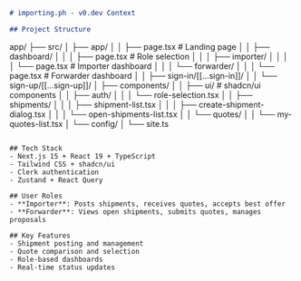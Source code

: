 ```markdown
# importing.ph - v0.dev Context

## Project Structure
```
app/
├── src/
│   ├── app/
│   │   ├── page.tsx                 # Landing page
│   │   ├── dashboard/
│   │   │   ├── page.tsx            # Role selection
│   │   │   ├── importer/
│   │   │   │   └── page.tsx        # Importer dashboard
│   │   │   └── forwarder/
│   │   │       └── page.tsx        # Forwarder dashboard
│   │   ├── sign-in/[[...sign-in]]/
│   │   └── sign-up/[[...sign-up]]/
│   ├── components/
│   │   ├── ui/                     # shadcn/ui components
│   │   ├── auth/
│   │   │   └── role-selection.tsx
│   │   ├── shipments/
│   │   │   ├── shipment-list.tsx
│   │   │   ├── create-shipment-dialog.tsx
│   │   │   └── open-shipments-list.tsx
│   │   └── quotes/
│   │       └── my-quotes-list.tsx
│   └── config/
│       └── site.ts
```

## Tech Stack
- Next.js 15 + React 19 + TypeScript
- Tailwind CSS + shadcn/ui
- Clerk authentication
- Zustand + React Query

## User Roles
- **Importer**: Posts shipments, receives quotes, accepts best offer
- **Forwarder**: Views open shipments, submits quotes, manages proposals

## Key Features
- Shipment posting and management
- Quote comparison and selection
- Role-based dashboards
- Real-time status updates
```